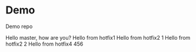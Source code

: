 # Demo
Demo repo



Hello master, how are you?
Hello from hotfix1
Hello from hotfix2 1
Hello from hotfix2 2
Hello from hotfix4 456
